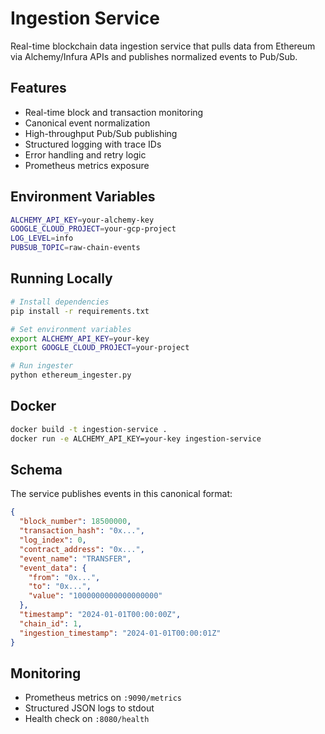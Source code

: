 # Ingestion Service

Real-time blockchain data ingestion service that pulls data from Ethereum via Alchemy/Infura APIs and publishes normalized events to Pub/Sub.

## Features

- Real-time block and transaction monitoring
- Canonical event normalization
- High-throughput Pub/Sub publishing
- Structured logging with trace IDs
- Error handling and retry logic
- Prometheus metrics exposure

## Environment Variables

```bash
ALCHEMY_API_KEY=your-alchemy-key
GOOGLE_CLOUD_PROJECT=your-gcp-project
LOG_LEVEL=info
PUBSUB_TOPIC=raw-chain-events
```

## Running Locally

```bash
# Install dependencies
pip install -r requirements.txt

# Set environment variables
export ALCHEMY_API_KEY=your-key
export GOOGLE_CLOUD_PROJECT=your-project

# Run ingester
python ethereum_ingester.py
```

## Docker

```bash
docker build -t ingestion-service .
docker run -e ALCHEMY_API_KEY=your-key ingestion-service
```

## Schema

The service publishes events in this canonical format:

```json
{
  "block_number": 18500000,
  "transaction_hash": "0x...",
  "log_index": 0,
  "contract_address": "0x...",
  "event_name": "TRANSFER",
  "event_data": {
    "from": "0x...",
    "to": "0x...",
    "value": "1000000000000000000"
  },
  "timestamp": "2024-01-01T00:00:00Z",
  "chain_id": 1,
  "ingestion_timestamp": "2024-01-01T00:00:01Z"
}
```

## Monitoring

- Prometheus metrics on `:9090/metrics`
- Structured JSON logs to stdout
- Health check on `:8080/health`
